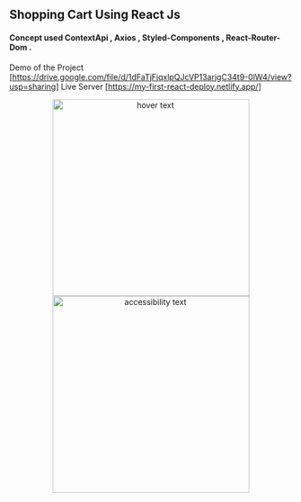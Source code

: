 ## Shopping Cart Using React Js
#### Concept used ContextApi , Axios , Styled-Components , React-Router-Dom .

Demo of the Project [https://drive.google.com/file/d/1dFaTjFjqxlpQJcVP13arjgC34t9-0lW4/view?usp=sharing]
Live Server [https://my-first-react-deploy.netlify.app/]

<p align="center">
  <img src="images/image2" width="350" title="hover text">
  <img src="images/imag2.jpg" width="350" alt="accessibility text">
</p>